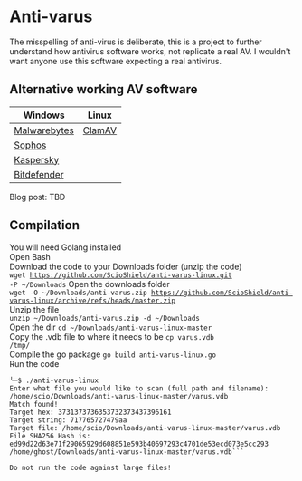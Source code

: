 # Anti-varus

The misspelling of anti-virus is deliberate, this is a project to further understand how antivirus software works, not replicate a real AV. I wouldn't want anyone use this software expecting a real antivirus.

## Alternative working AV software

| Windows                                       | Linux                              |
|-----------------------------------------------|------------------------------------|
| [Malwarebytes](https://www.malwarebytes.com/) | [ClamAV](https://www.clamav.net/)  |
| [Sophos](https://home.sophos.com/en-us)       |                                    |
| [Kaspersky](https://www.kaspersky.co.uk/)     |                                    |
| [Bitdefender](https://www.bitdefender.co.uk/) |                                    |

Blog post: TBD

## Compilation  

You will need Golang installed  
Open Bash  
Download the code to your Downloads folder (unzip the code)  
<code>wget https://github.com/ScioShield/anti-varus-linux.git -P ~/Downloads</code>
Open the downloads folder  
<code>wget -O ~/Downloads/anti-varus.zip https://github.com/ScioShield/anti-varus-linux/archive/refs/heads/master.zip</code>  
Unzip the file  
<code>unzip ~/Downloads/anti-varus.zip -d ~/Downloads</code>  
Open the dir
<code>cd ~/Downloads/anti-varus-linux-master</code>  
Copy the .vdb file to where it needs to be
<code>cp varus.vdb /tmp/</code>  
Compile the go package
<code>go build anti-varus-linux.go</code>  
Run the code
```╭─scio@shield ~/Downloads/anti-varus-linux-master 
╰─$ ./anti-varus-linux 
Enter what file you would like to scan (full path and filename):
/home/scio/Downloads/anti-varus-linux-master/varus.vdb
Match found!
Target hex: 3731373736353732373437396161
Target string: 717765727479aa
Target file: /home/scio/Downloads/anti-varus-linux-master/varus.vdb
File SHA256 Hash is: ed99d22d63e71f29065929d608851e593b40697293c4701de53ecd073e5cc293  /home/ghost/Downloads/anti-varus-linux-master/varus.vdb```  

Do not run the code against large files!    

